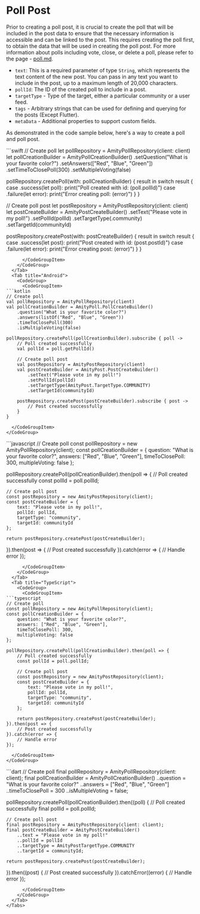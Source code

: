 # Poll Post

Prior to creating a poll post, it is crucial to create the poll that will be included in the post data to ensure that the necessary information is accessible and can be linked to the post. This requires creating the poll first, to obtain the data that will be used in creating the poll post. For more information about polls including vote, close, or delete a poll, please refer to the page - [poll.md](../../../core-concepts/poll.md "mention").

* `text`: This is a required parameter of type `String`, which represents the text content of the new post. You can pass in any text you want to include in the post, up to a maximum length of 20,000 characters.
* `pollId`: The ID of the created poll to include in a post.
* `targetType` - Type of the target, either a particular community or a user feed.
* `tags` - Arbitrary strings that can be used for defining and querying for the posts (Except Flutter).
* `metaData` - Additional properties to support custom fields.

As demonstrated in the code sample below, here's a way to create a poll and poll post.

<Tabs>
  <Tab title="iOS">
    <CodeGroup>
      <CodeGroupItem>
```swift
// Create poll
let pollRepository = AmityPollRepository(client: client)
let pollCreationBuilder = AmityPollCreationBuilder()
    .setQuestion("What is your favorite color?")
    .setAnswers(["Red", "Blue", "Green"])
    .setTimeToClosePoll(300)
    .setMultipleVoting(false)
    
pollRepository.createPoll(with: pollCreationBuilder) { result in
    switch result {
    case .success(let poll):
        print("Poll created with id: \(poll.pollId)")
    case .failure(let error):
        print("Error creating poll: \(error)")
    }
}

// Create poll post
let postRepository = AmityPostRepository(client: client)
let postCreateBuilder = AmityPostCreateBuilder()
    .setText("Please vote in my poll!")
    .setPollId(pollId)
    .setTargetType(.community)
    .setTargetId(communityId)

postRepository.createPost(with: postCreateBuilder) { result in
    switch result {
    case .success(let post):
        print("Post created with id: \(post.postId)")
    case .failure(let error):
        print("Error creating post: \(error)")
    }
}
```
      </CodeGroupItem>
    </CodeGroup>
  </Tab>
  <Tab title="Android">
    <CodeGroup>
      <CodeGroupItem>
```kotlin
// Create poll
val pollRepository = AmityPollRepository(client)
val pollCreationBuilder = AmityPoll.PollCreateBuilder()
    .question("What is your favorite color?")
    .answers(listOf("Red", "Blue", "Green"))
    .timeToClosePoll(300)
    .isMultipleVoting(false)

pollRepository.createPoll(pollCreationBuilder).subscribe { poll ->
    // Poll created successfully
    val pollId = poll.getPollId()
    
    // Create poll post
    val postRepository = AmityPostRepository(client)
    val postCreateBuilder = AmityPost.PostCreateBuilder()
        .setText("Please vote in my poll!")
        .setPollId(pollId)
        .setTargetType(AmityPost.TargetType.COMMUNITY)
        .setTargetId(communityId)
    
    postRepository.createPost(postCreateBuilder).subscribe { post ->
        // Post created successfully
    }
}
```
      </CodeGroupItem>
    </CodeGroup>
  </Tab>
  <Tab title="JavaScript">
    <CodeGroup>
      <CodeGroupItem>
```javascript
// Create poll
const pollRepository = new AmityPollRepository(client);
const pollCreationBuilder = {
    question: "What is your favorite color?",
    answers: ["Red", "Blue", "Green"],
    timeToClosePoll: 300,
    multipleVoting: false
};

pollRepository.createPoll(pollCreationBuilder).then(poll => {
    // Poll created successfully
    const pollId = poll.pollId;
    
    // Create poll post
    const postRepository = new AmityPostRepository(client);
    const postCreateBuilder = {
        text: "Please vote in my poll!",
        pollId: pollId,
        targetType: "community",
        targetId: communityId
    };
    
    return postRepository.createPost(postCreateBuilder);
}).then(post => {
    // Post created successfully
}).catch(error => {
    // Handle error
});
```
      </CodeGroupItem>
    </CodeGroup>
  </Tab>
  <Tab title="TypeScript">
    <CodeGroup>
      <CodeGroupItem>
```typescript
// Create poll
const pollRepository = new AmityPollRepository(client);
const pollCreationBuilder = {
    question: "What is your favorite color?",
    answers: ["Red", "Blue", "Green"],
    timeToClosePoll: 300,
    multipleVoting: false
};

pollRepository.createPoll(pollCreationBuilder).then(poll => {
    // Poll created successfully
    const pollId = poll.pollId;
    
    // Create poll post
    const postRepository = new AmityPostRepository(client);
    const postCreateBuilder = {
        text: "Please vote in my poll!",
        pollId: pollId,
        targetType: "community",
        targetId: communityId
    };
    
    return postRepository.createPost(postCreateBuilder);
}).then(post => {
    // Post created successfully
}).catch(error => {
    // Handle error
});
```
      </CodeGroupItem>
    </CodeGroup>
  </Tab>
  <Tab title="Flutter">
    <CodeGroup>
      <CodeGroupItem>
```dart
// Create poll
final pollRepository = AmityPollRepository(client: client);
final pollCreationBuilder = AmityPollCreationBuilder()
    ..question = "What is your favorite color?"
    ..answers = ["Red", "Blue", "Green"]
    ..timeToClosePoll = 300
    ..isMultipleVoting = false;

pollRepository.createPoll(pollCreationBuilder).then((poll) {
    // Poll created successfully
    final pollId = poll.pollId;
    
    // Create poll post
    final postRepository = AmityPostRepository(client: client);
    final postCreateBuilder = AmityPostCreateBuilder()
        ..text = "Please vote in my poll!"
        ..pollId = pollId
        ..targetType = AmityPostTargetType.COMMUNITY
        ..targetId = communityId;
    
    return postRepository.createPost(postCreateBuilder);
}).then((post) {
    // Post created successfully
}).catchError((error) {
    // Handle error
});
```
      </CodeGroupItem>
    </CodeGroup>
  </Tab>
</Tabs>